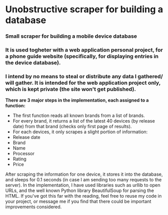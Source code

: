 # Unobstructive scraper for building a database

### Small scraper for building a mobile device database
### It is used togheter with a web application personal project, for a phone guide website (specifically, for displaying entries in the device database).
### I intend by no means to steal or distribute any data I gathered/ will gather. It is intended for the web application project only, which is kept private (the site won't get published).

**There are 3 major steps in the implementation, each assigned to a function:**

- The first function reads all known brands from a list of brands.
- For every brand, it returns a list of the latest 40 devices (by release date) from that brand (checks only first page of results).
- For each devices, it only scrapes a slight portion of information:
 - Release date
 - Brand
 - Name
 - Processor
 - Rating
 - Price

After scraping the information for one device, it stores it into the database, and sleeps for 0.1 seconds (in case I am sending too many requests to the server).
In the implementation, I have used libraries such as urllib to open URLs, and the well known Python library BeautifulSoup for parsing the HTML.
If you've got this far with the reading, feel free to reuse my code in your project, or message me if you find that there could be important improvements considered.